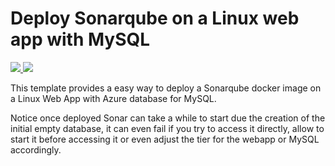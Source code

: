 # Deploy Sonarqube on a Linux web app with MySQL

<a href="https://portal.azure.com/#create/Microsoft.Template/uri/https%3A%2F%2Fraw.githubusercontent.com%2FAzure%2Fazure-quickstart-templates%2Fmaster%2F101-webapp-linux-sonarqube-mysql%2Fazuredeploy.json" target="_blank">
  <img src="http://azuredeploy.net/deploybutton.png"/>
</a>
<a href="http://armviz.io/#/?load=https%3A%2F%2Fraw.githubusercontent.com%2FAzure%2Fazure-quickstart-templates%2Fmaster%2F101-webapp-linux-sonarqube-mysql%2Fazuredeploy.json" target="_blank">
  <img src="http://armviz.io/visualizebutton.png"/>
</a>

This template provides a easy way to deploy a Sonarqube docker image on a Linux Web App with Azure database for MySQL.

Notice once deployed Sonar can take a while to start due the creation of the initial empty database, it can even fail if you try to access it directly, allow to start it before accessing it or even adjust the tier for the webapp or MySQL accordingly.
